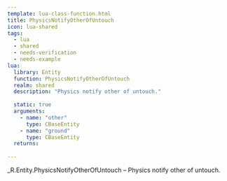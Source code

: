 ```yaml
---
template: lua-class-function.html
title: PhysicsNotifyOtherOfUntouch
icon: lua-shared
tags:
  - lua
  - shared
  - needs-verification
  - needs-example
lua:
  library: Entity
  function: PhysicsNotifyOtherOfUntouch
  realm: shared
  description: "Physics notify other of untouch."
  
  static: true
  arguments:
    - name: "other"
      type: CBaseEntity
    - name: "ground"
      type: CBaseEntity
  returns:
    
---
```


<div class="lua__search__keywords">
_R.Entity.PhysicsNotifyOtherOfUntouch &#x2013; Physics notify other of untouch.
</div>

